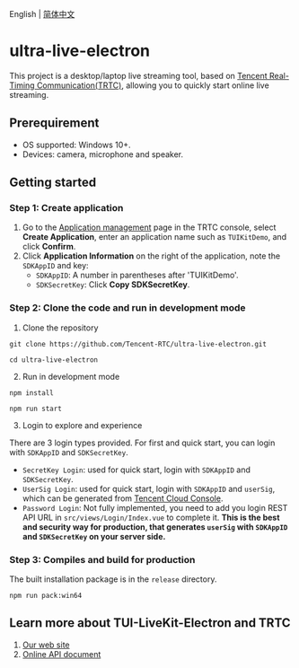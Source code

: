 English | [简体中文](README.zh-CN.md)

# ultra-live-electron

This project is a desktop/laptop live streaming tool, based on [Tencent Real-Timing Communication(TRTC)](https://intl.cloud.tencent.com/products/trtc), allowing you to quickly start online live streaming.

## Prerequirement

- OS supported: Windows 10+.
- Devices: camera, microphone and speaker.

## Getting started

### Step 1: Create application
1. Go to the [Application management](https://console.trtc.io/app) page in the TRTC console, select **Create Application**, enter an application name such as `TUIKitDemo`, and click **Confirm**.
2. Click **Application Information** on the right of the application, note the `SDKAppID` and key:
   - `SDKAppID`: A number in parentheses after 'TUIKitDemo'.
   - `SDKSecretKey`: Click **Copy SDKSecretKey**.

### Step 2: Clone the code and run in development mode
1. Clone the repository
```
git clone https://github.com/Tencent-RTC/ultra-live-electron.git

cd ultra-live-electron
```

2. Run in development mode
```
npm install

npm run start
```

3. Login to explore and experience

There are 3 login types provided. For first and quick start, you can login with `SDKAppID` and `SDKSecretKey`.

- `SecretKey Login`: used for quick start, login with `SDKAppID` and `SDKSecretKey`.
- `UserSig Login`: used for quick start, login with `SDKAppID` and `userSig`, which can be generated from [Tencent Cloud Console](https://console.cloud.tencent.com/trtc/usersigtool).
- `Password Login`: Not fully implemented, you need to add you login REST API URL in `src/views/Login/Index.vue` to complete it. **This is the best and security way for production, that generates `userSig` with `SDKAppID` and `SDKSecretKey` on your server side.**


### Step 3: Compiles and build for production
The built installation package is in the `release` directory.
```
npm run pack:win64
```

## Learn more about TUI-LiveKit-Electron and TRTC
1. [Our web site](https://trtc.io/)
2. [Online API document](https://trtc.io/document)
